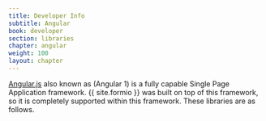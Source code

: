 ```yaml
---
title: Developer Info
subtitle: Angular
book: developer
section: libraries
chapter: angular
weight: 100
layout: chapter
---
```

[Angular.js](https://angularjs.org/) also known as (Angular 1) is a fully capable Single Page Application framework. {{ site.formio }} was built on top of this framework, so it is completely supported within this framework. These libraries are as follows.

